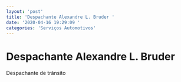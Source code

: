 ```yaml
---
layout: 'post'
title: 'Despachante Alexandre L. Bruder '
date: '2020-04-16 19:29:09 '
categories: 'Serviços Automotivos'
---
```


# Despachante Alexandre L. Bruder 

Despachante de trânsito 

